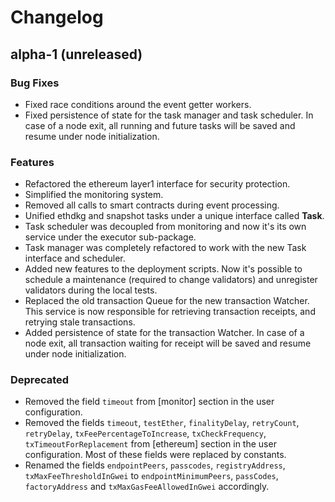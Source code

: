 # Changelog

## alpha-1 (unreleased)

### Bug Fixes

* Fixed race conditions around the event getter workers.
* Fixed persistence of state for the task manager and task scheduler. In case of a node exit, all running and future tasks will be saved and resume under node initialization.

### Features

* Refactored the ethereum layer1 interface for security protection.
* Simplified the monitoring system.
* Removed all calls to smart contracts during event processing.
* Unified ethdkg and snapshot tasks under a unique interface called **Task**.
* Task scheduler was decoupled from monitoring and now it's its own service under the executor sub-package.
* Task manager was completely refactored to work with the new Task interface and scheduler.
* Added new features to the deployment scripts. Now it's possible to schedule a maintenance (required to change validators) and unregister validators during the local tests.
* Replaced the old transaction Queue for the new transaction Watcher. This service is now responsible for retrieving transaction receipts, and retrying stale transactions.
* Added persistence of state for the transaction Watcher. In case of a node exit, all transaction waiting for receipt will be saved and resume under node initialization.

### Deprecated

* Removed the field `timeout` from [monitor] section in the user configuration.
* Removed the fields `timeout`, `testEther`, `finalityDelay`, `retryCount`, `retryDelay`, `txFeePercentageToIncrease`, `txCheckFrequency`, `txTimeoutForReplacement` from [ethereum] section in the user configuration. Most of these fields were replaced by constants.
* Renamed the fields `endpointPeers`, `passcodes`, `registryAddress`, `txMaxFeeThresholdInGwei` to `endpointMinimumPeers`, `passCodes`, `factoryAddress` and `txMaxGasFeeAllowedInGwei` accordingly.

